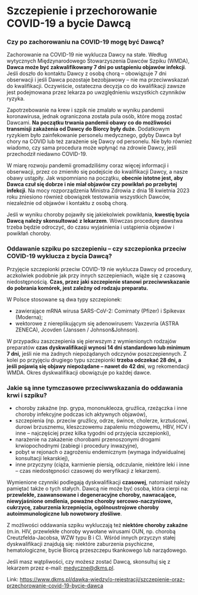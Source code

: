 # Szczepienie i przechorowanie COVID-19 a bycie Dawcą

### Czy po zachorowaniu na COVID\-19 mogę być Dawcą?


Zachorowanie na COVID\-19 nie wyklucza Dawcy na stałe. Według wytycznych Międzynarodowego Stowarzyszenia Dawców Szpiku (WMDA), **Dawca może być zakwalifikowany 7 dni po ustąpieniu objawów infekcji**. Jeśli doszło do kontaktu Dawcy z osobą chorą – obowiązuje 7 dni obserwacji i jeśli Dawca pozostaje bezobjawowy – nie ma przeciwwskazań do kwalifikacji. Oczywiście, ostateczna decyzja co do kwalifikacji zawsze jest podejmowana przez lekarza po uwzględnieniu wszystkich czynników ryzyka.


Zapotrzebowanie na krew i szpik nie zmalało w wyniku pandemii koronawirusa, jednak ograniczona została pula osób, które mogą zostać Dawcami. **Na początku trwania pandemii obawy co do możliwości transmisji zakażenia od Dawcy do Biorcy były duże.** Dodatkowym ryzykiem było zainfekowanie personelu medycznego, gdyby Dawca był chory na COVID lub też zarażenie się Dawcy od personelu. Nie było również wiadomo, czy sama procedura może wpłynąć na zdrowie Dawcy, jeśli przechodził niedawno COVID\-19\.


W miarę rozwoju pandemii gromadziliśmy coraz więcej informacji i obserwacji, przez co zmieniło się podejście do kwalifikacji Dawcy, a nasze obawy ustąpiły. Jak wspomniano na początku, **obecnie istotne jest, aby Dawca czuł się dobrze i nie miał objawów czy powikłań po przebytej infekcji**. Na mocy rozporządzenia Ministra Zdrowia z dnia 18 kwietnia 2023 roku zniesiono również obowiązek testowania wszystkich Dawców, niezależnie od objawów i kontaktu z osobą chorą.


Jeśli w wyniku choroby pojawiły się jakiekolwiek powikłania, **kwestię bycia Dawcą należy skonsultować z lekarzem**. Wówczas procedurę dawstwa trzeba będzie odroczyć, do czasu wyjaśnienia i ustąpienia objawów i powikłań choroby.


### Oddawanie szpiku po szczepieniu – czy szczepionka przeciw COVID\-19 wyklucza z bycia Dawcą?


Przyjęcie szczepionki przeciw COVID\-19 nie wyklucza Dawcy od procedury, aczkolwiek podobnie jak przy innych szczepieniach, wiąże się z czasową niedostępnością. **Czas, przez jaki szczepienie stanowi przeciwwskazanie do pobrania komórek, jest zależny od rodzaju preparatu.**


W Polsce stosowane są dwa typy szczepionek:


* zawierające mRNA wirusa SARS\-CoV\-2: Comirnaty (Pfizer) i Spikevax (Moderna);
* wektorowe z niereplikującym się adenowirusem: Vaxzevria (ASTRA ZENECA), Jcovden (Janssen / Johnson\&Johnson).


W przypadku zaszczepienia się pierwszym z wymienionych rodzajów preparatów **czas dyskwalifikacji wynosi 14 dni standardowo lub minimum 7 dni,** jeśli nie ma żadnych niepożądanych odczynów poszczepiennych. Z kolei po przyjęciu drugiego typu szczepionki **trzeba odczekać 28 dni, a jeśli pojawią się objawy niepożądane – nawet do 42 dni**, wg rekomendacji WMDA. Okres dyskwalifikacji obowiązuje po każdej dawce.


### Jakie są inne tymczasowe przeciwwskazania do oddawania krwi i szpiku?


* choroby zakaźne (np. grypa, mononukleoza, gruźlica, rzeżączka i inne choroby infekcyjne podczas ich aktywnych objawów),
* szczepienia (np. przeciw gruźlicy, odrze, śwince, cholerze, krztuścowi, durowi brzusznemu, kleszczowemu zapaleniu mózgowemu, HBV, HCV i inne – najczęściej przez kilka tygodni od przyjęcia szczepionki),
* narażenie na zakażenie chorobami przenoszonymi drogami krwiopochodnymi (zabiegi i procedury inwazyjne),
* pobyt w rejonach o zagrożeniu endemicznym (wymaga indywidualnej konsultacji lekarskiej),
* inne przyczyny (ciąża, karmienie piersią, odczulanie, niektóre leki i inne – czas niedostępności czasowej do weryfikacji z lekarzem).


Wymienione czynniki podlegają dyskwalifikacji **czasowej**, natomiast należy pamiętać także o tych stałych. Dawcą nie może być osoba, która cierpi na: **przewlekłe, zaawansowane i degeneracyjne choroby, nawracające, niewyjaśnione omdlenia, poważne choroby sercowo\-naczyniowe, cukrzycę, zaburzenia krzepnięcia, ogólnoustrojowe choroby autoimmunologiczne lub nowotwory złośliwe**.


Z możliwości oddawania szpiku wykluczają też **niektóre choroby zakaźne** (m.in. HIV, przewlekłe choroby wywołane wirusami OUN, np. chorobą Creutzfelda\-Jacobsa, WZW typu B i C). Wśród innych przyczyn stałej dyskwalifikacji znajdują się: niektóre zaburzenia psychiczne, hematologiczne, bycie Biorcą przeszczepu tkankowego lub narządowego.


Jeśli masz wątpliwości, czy możesz zostać Dawcą, skonsultuj się z lekarzem przez e\-mail: [medyczne@dkms.pl](mailto:medyczne@dkms.pl).



Link: https://www.dkms.pl/dawka-wiedzy/o-rejestracji/szczepienie-oraz-przechorowanie-covid-19-bycie-dawca
